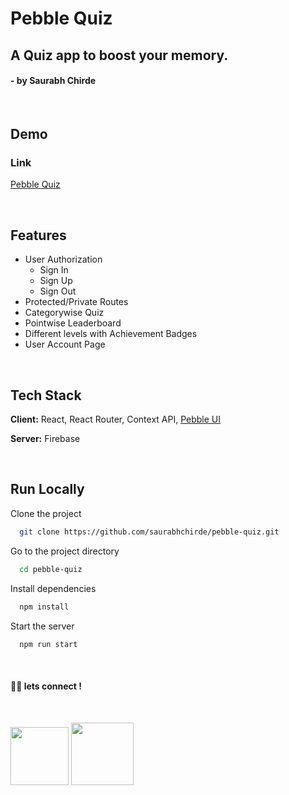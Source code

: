 # Pebble Quiz

## A Quiz app to boost your memory.

#### - by Saurabh Chirde

</br>

## Demo

### Link

[Pebble Quiz](https://quiz.pebbleui.com/)

</br>

## Features

- User Authorization
  - Sign In
  - Sign Up
  - Sign Out
- Protected/Private Routes
- Categorywise Quiz
- Pointwise Leaderboard
- Different levels with Achievement Badges
- User Account Page

</br>

## Tech Stack

**Client:** React, React Router, Context API, [Pebble UI](https://pebbleui.com/)

**Server:** Firebase

</br>

## Run Locally

Clone the project

```bash
  git clone https://github.com/saurabhchirde/pebble-quiz.git
```

Go to the project directory

```bash
  cd pebble-quiz
```

Install dependencies

```bash
  npm install
```

Start the server

```bash
  npm run start
```

<br>

#### 👨‍💻 lets connect !

<br>

<a href="https://twitter.com/saurabhchirde"><img src="https://img.shields.io/badge/Twitter-1DA1F2?style=for-the-badge&logo=twitter&logoColor=white" width="93px"/></a>
<a href="https://www.linkedin.com/in/saurabhchirde/"><img src="https://img.shields.io/badge/LinkedIn-0077B5?style=for-the-badge&logo=linkedin&logoColor=white" width="100px"/></a>
